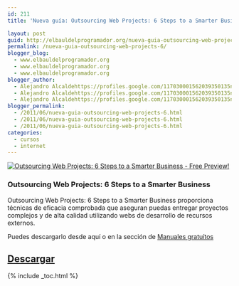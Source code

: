 ```yaml
---
id: 211
title: 'Nueva guía: Outsourcing Web Projects: 6 Steps to a Smarter Business'

layout: post
guid: http://elbauldelprogramador.org/nueva-guia-outsourcing-web-projects-6-steps-to-a-smarter-business/
permalink: /nueva-guia-outsourcing-web-projects-6/
blogger_blog:
  - www.elbauldelprogramador.org
  - www.elbauldelprogramador.org
  - www.elbauldelprogramador.org
blogger_author:
  - Alejandro Alcaldehttps://profiles.google.com/117030001562039350135noreply@blogger.com
  - Alejandro Alcaldehttps://profiles.google.com/117030001562039350135noreply@blogger.com
  - Alejandro Alcaldehttps://profiles.google.com/117030001562039350135noreply@blogger.com
blogger_permalink:
  - /2011/06/nueva-guia-outsourcing-web-projects-6.html
  - /2011/06/nueva-guia-outsourcing-web-projects-6.html
  - /2011/06/nueva-guia-outsourcing-web-projects-6.html
categories:
  - cursos
  - internet
---
```

[![Outsourcing Web Projects: 6 Steps to a Smarter Business - Free Preview!][1]][2]

### Outsourcing Web Projects: 6 Steps to a Smarter Business

Outsourcing Web Projects: 6 Steps to a Smarter Business proporciona técnicas de eficacia comprobada que aseguran puedas entregar proyectos complejos y de alta calidad utilizando webs de desarrollo de recursos externos.

Puedes descargarlo desde aquí o en la sección de [Manuales gratuítos][3]

## [Descargar][2]



 [1]: http://img.tradepub.com/free/w_sitb06/images/w_sitb06c.gif "Outsourcing Web Projects: 6 Steps to a Smarter Business - Free Preview!"
 [2]: http://elbauldelprogramador.tradepub.com/c/pubRD.mpl?sr=oc&_t=oc:&pc=w_sitb06/prgm.cgi/
 [3]: http://bashyc.blogspot.com/p/guias-gratuitas.html

{% include _toc.html %}
